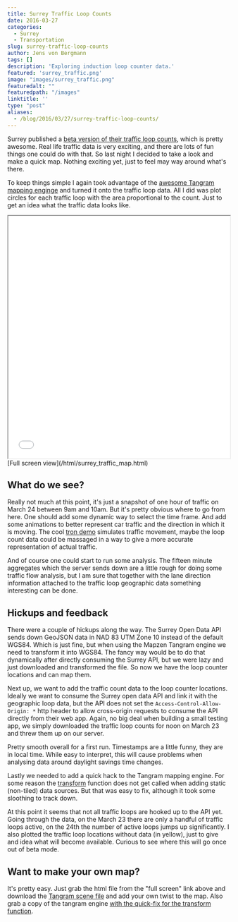 ```yaml
---
title: Surrey Traffic Loop Counts
date: 2016-03-27
categories:
  - Surrey
  - Transportation
slug: surrey-traffic-loop-counts
author: Jens von Bergmann
tags: []
description: 'Exploring induction loop counter data.'
featured: 'surrey_traffic.png'
image: "images/surrey_traffic.png"
featuredalt: ""
featuredpath: "/images"
linktitle: ''
type: "post"
aliases:
  - /blog/2016/03/27/surrey-traffic-loop-counts/
---
```





Surrey published a [beta version of their traffic loop counts](http://data.surrey.ca/dataset/ff9c223a-57e2-49b8-900f-e4b9d9423b4b),
which is pretty awesome. Real life traffic data is very exciting, and there are lots of fun things one could do with that.
So last night I decided to take a look and make a quick map. Nothing exciting yet, just to feel may way around
what's there.
<!-- more -->
To keep things simple I again took advantage of the [awesome Tangram mapping enginge](https://mapzen.com/projects/tangram/)
and turned it onto the traffic loop data. All I did was plot circles for each traffic loop with the area proportional to
the count. Just to get an idea what the traffic data looks like.

<iframe src="/html/surrey_traffic_map.html" width="100%" height="550"></iframe>
[Full screen view](/html/surrey_traffic_map.html)

## What do we see?
Really not much at this point, it's just a snapshot of one hour of traffic on March 24 between 9am and 10am. But it's pretty
obvious where to go from here. One should add some dynamic way to select the time frame. And add some animations to better
represent car traffic and the direction in which it is moving. The cool [tron demo](https://tangrams.github.io/carousel/?tron#15/49.1055/-122.8244)
simulates traffic movement, maybe the loop count data could be massaged in a way to give a more accurate representation
of actual traffic.

And of course one could start to run some analysis. The fifteen minute aggregates which the server sends down are a little rough for doing some
traffic flow analysis, but I am sure that together with the lane direction information attached to the traffic loop geographic
data something interesting can be done.

## Hickups and feedback
There were a couple of hickups along the way. The Surrey Open Data API sends down GeoJSON data in NAD 83 UTM Zone 10
instead of the default WGS84. Which is just fine, but when using the Mapzen Tangram engine we need to transform
it into WGS84. The fancy way would be to do that dynamically after directly consuming the Surrey API, but we were lazy
and just downloaded and transformed the file. So now we have the loop counter locations and can map them.

Next up, we want to add the traffic count data to the loop counter locations. Ideally we want to consume the Surrey open
data API and link it with the geographic loop data, but the API does not set the `Access-Control-Allow-Origin: *`
http header to allow cross-origin requests to consume the API directly from their web app. Again, no big deal when building a small
testing app, we simply downloaded the traffic loop counts for noon on March 23 and threw them up on our server.

Pretty smooth overall for a first run. Timestamps are a little funny, they are in local time. While easy to interpret, this
will cause problems when analysing data around daylight savings time changes.

Lastly we needed to add a quick hack to the Tangram mapping engine. For some reason the [transform](https://mapzen.com/documentation/tangram/sources/#transform)
function does not get called when adding static (non-tiled) data sources. But that was easy to fix, although it took some
sloothing to track down.

At this point it seems that not all traffic loops are hooked up to the API yet. Going through the data, on the March 23
there are only a handful of traffic loops active, on the 24th the number of active loops jumps up significantly.
I also plotted the traffic loop locations without data (in yellow), just to give
and idea what will become available. Curious to see where this will go once out of beta mode.

## Want to make your own map?
It's pretty easy. Just grab the html file from the "full screen" link above and download the [Tangram scene file](/surrey_traffic_scene.yaml)
and add your own twist to the map. Also grab a copy of the tangram engine [with the quick-fix for the transform function](http://doodles.mountainmath.ca/javascripts/tangram.debug.js).

